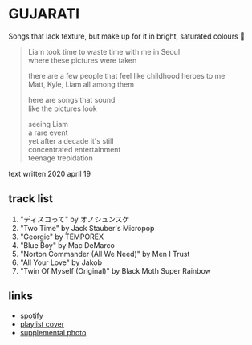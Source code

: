 # GUJARATI

Songs that lack texture, but make up for it in bright, saturated colours 🔀

> Liam took time to waste time with me in Seoul  
> where these pictures were taken
>
> there are a few people that feel like childhood heroes to me  
> Matt, Kyle, Liam all among them
>
> here are songs that sound  
> like the pictures look
>
> seeing Liam  
> a rare event  
> yet after a decade it's still  
> concentrated entertainment  
> teenage trepidation

text written 2020 april 19

## track list

1. "ディスコって" by オノシュンスケ
2. "Two Time" by Jack Stauber's Micropop
3. "Georgie" by TEMPOREX
4. "Blue Boy" by Mac DeMarco
5. "Norton Commander (All We Need)" by Men I Trust
6. "All Your Love" by Jakob
7. "Twin Of Myself (Original)" by Black Moth Super Rainbow

## links

- [spotify](https://open.spotify.com/playlist/1S7wV494SieVYVUQBsL5gU)
- [playlist cover](./cover.jpeg)
- [supplemental photo](./supplement.jpeg)
